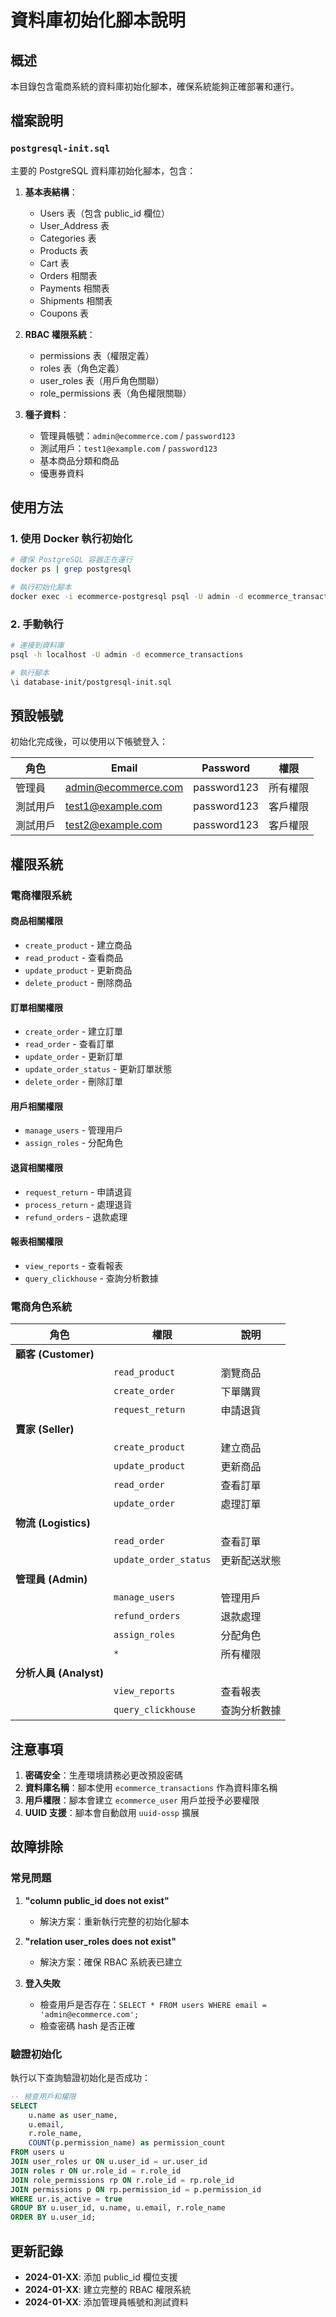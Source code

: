 # 資料庫初始化腳本說明

## 概述

本目錄包含電商系統的資料庫初始化腳本，確保系統能夠正確部署和運行。

## 檔案說明

### `postgresql-init.sql`
主要的 PostgreSQL 資料庫初始化腳本，包含：

1. **基本表結構**：
   - Users 表（包含 public_id 欄位）
   - User_Address 表
   - Categories 表
   - Products 表
   - Cart 表
   - Orders 相關表
   - Payments 相關表
   - Shipments 相關表
   - Coupons 表

2. **RBAC 權限系統**：
   - permissions 表（權限定義）
   - roles 表（角色定義）
   - user_roles 表（用戶角色關聯）
   - role_permissions 表（角色權限關聯）

3. **種子資料**：
   - 管理員帳號：`admin@ecommerce.com` / `password123`
   - 測試用戶：`test1@example.com` / `password123`
   - 基本商品分類和商品
   - 優惠券資料

## 使用方法

### 1. 使用 Docker 執行初始化

```bash
# 確保 PostgreSQL 容器正在運行
docker ps | grep postgresql

# 執行初始化腳本
docker exec -i ecommerce-postgresql psql -U admin -d ecommerce_transactions < database-init/postgresql-init.sql
```

### 2. 手動執行

```bash
# 連接到資料庫
psql -h localhost -U admin -d ecommerce_transactions

# 執行腳本
\i database-init/postgresql-init.sql
```

## 預設帳號

初始化完成後，可以使用以下帳號登入：

| 角色 | Email | Password | 權限 |
|------|-------|----------|------|
| 管理員 | admin@ecommerce.com | password123 | 所有權限 |
| 測試用戶 | test1@example.com | password123 | 客戶權限 |
| 測試用戶 | test2@example.com | password123 | 客戶權限 |

## 權限系統

### 電商權限系統

#### 商品相關權限
- `create_product` - 建立商品
- `read_product` - 查看商品
- `update_product` - 更新商品
- `delete_product` - 刪除商品

#### 訂單相關權限
- `create_order` - 建立訂單
- `read_order` - 查看訂單
- `update_order` - 更新訂單
- `update_order_status` - 更新訂單狀態
- `delete_order` - 刪除訂單

#### 用戶相關權限
- `manage_users` - 管理用戶
- `assign_roles` - 分配角色

#### 退貨相關權限
- `request_return` - 申請退貨
- `process_return` - 處理退貨
- `refund_orders` - 退款處理

#### 報表相關權限
- `view_reports` - 查看報表
- `query_clickhouse` - 查詢分析數據

### 電商角色系統

| 角色 | 權限 | 說明 |
|------|------|------|
| **顧客 (Customer)** | | |
| | `read_product` | 瀏覽商品 |
| | `create_order` | 下單購買 |
| | `request_return` | 申請退貨 |
| **賣家 (Seller)** | | |
| | `create_product` | 建立商品 |
| | `update_product` | 更新商品 |
| | `read_order` | 查看訂單 |
| | `update_order` | 處理訂單 |
| **物流 (Logistics)** | | |
| | `read_order` | 查看訂單 |
| | `update_order_status` | 更新配送狀態 |
| **管理員 (Admin)** | | |
| | `manage_users` | 管理用戶 |
| | `refund_orders` | 退款處理 |
| | `assign_roles` | 分配角色 |
| | `*` | 所有權限 |
| **分析人員 (Analyst)** | | |
| | `view_reports` | 查看報表 |
| | `query_clickhouse` | 查詢分析數據 |

## 注意事項

1. **密碼安全**：生產環境請務必更改預設密碼
2. **資料庫名稱**：腳本使用 `ecommerce_transactions` 作為資料庫名稱
3. **用戶權限**：腳本會建立 `ecommerce_user` 用戶並授予必要權限
4. **UUID 支援**：腳本會自動啟用 `uuid-ossp` 擴展

## 故障排除

### 常見問題

1. **"column public_id does not exist"**
   - 解決方案：重新執行完整的初始化腳本

2. **"relation user_roles does not exist"**
   - 解決方案：確保 RBAC 系統表已建立

3. **登入失敗**
   - 檢查用戶是否存在：`SELECT * FROM users WHERE email = 'admin@ecommerce.com';`
   - 檢查密碼 hash 是否正確

### 驗證初始化

執行以下查詢驗證初始化是否成功：

```sql
-- 檢查用戶和權限
SELECT 
    u.name as user_name,
    u.email,
    r.role_name,
    COUNT(p.permission_name) as permission_count
FROM users u
JOIN user_roles ur ON u.user_id = ur.user_id
JOIN roles r ON ur.role_id = r.role_id
JOIN role_permissions rp ON r.role_id = rp.role_id
JOIN permissions p ON rp.permission_id = p.permission_id
WHERE ur.is_active = true
GROUP BY u.user_id, u.name, u.email, r.role_name
ORDER BY u.user_id;
```

## 更新記錄

- **2024-01-XX**: 添加 public_id 欄位支援
- **2024-01-XX**: 建立完整的 RBAC 權限系統
- **2024-01-XX**: 添加管理員帳號和測試資料